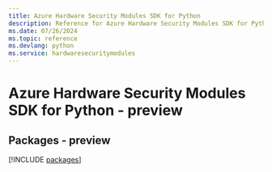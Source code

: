 ```yaml
---
title: Azure Hardware Security Modules SDK for Python
description: Reference for Azure Hardware Security Modules SDK for Python
ms.date: 07/26/2024
ms.topic: reference
ms.devlang: python
ms.service: hardwaresecuritymodules
---
```

# Azure Hardware Security Modules SDK for Python - preview
## Packages - preview
[!INCLUDE [packages](hardware-security-modules-index.md)]
